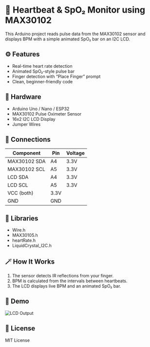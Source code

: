 # 💓 Heartbeat & SpO₂ Monitor using MAX30102

This Arduino project reads pulse data from the MAX30102 sensor and displays BPM with a simple animated SpO₂ bar on an I2C LCD.

## ⚙️ Features
- Real-time heart rate detection
- Animated SpO₂-style pulse bar
- Finger detection with “Place Finger” prompt
- Clean, beginner-friendly code

## 🧰 Hardware
- Arduino Uno / Nano / ESP32
- MAX30102 Pulse Oximeter Sensor
- 16x2 I2C LCD Display
- Jumper Wires

## 🔌 Connections
| Component | Pin | Voltage |
|------------|-----|----------|
| MAX30102 SDA | A4 | 3.3V |
| MAX30102 SCL | A5 | 3.3V |
| LCD SDA | A4 | 3.3V |
| LCD SCL | A5 | 3.3V |
| VCC (both) | 3.3V |
| GND | GND |

## 🧩 Libraries
- Wire.h  
- MAX30105.h  
- heartRate.h  
- LiquidCrystal_I2C.h

## 🪄 How It Works
1. The sensor detects IR reflections from your finger.
2. BPM is calculated from the intervals between heartbeats.
3. The LCD displays live BPM and an animated SpO₂ bar.

## 📸 Demo
![LCD Output](images/output_display.jpg)

## 📝 License
MIT License

